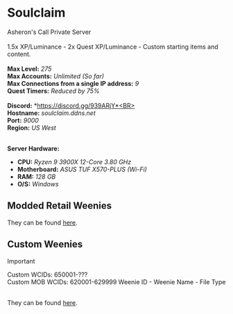 # Soulclaim
Asheron's Call Private Server<BR><BR>
1.5x XP/Luminance - 2x Quest XP/Luminance - Custom starting items and content.<BR><BR>
**Max Level:** *275*<BR>
**Max Accounts:** *Unlimited (So far)*<BR>
**Max Connections from a single IP address:** *9*<BR>
**Quest Timers:** *Reduced by 75%*<BR><BR>
**Discord:** *https://discord.gg/939ARjY*<BR><BR>
**Hostname:** *soulclaim.ddns.net<BR>*
**Port:** *9000*<BR>
**Region:** *US West*<BR><BR>

**Server Hardware:**<BR>
- **CPU:** *Ryzen 9 3900X 12-Core 3.80 GHz*
- **Motherboard:** *ASUS TUF X570-PLUS (Wi-Fi)*
- **RAM:** *128 GB*
- **O/S:** *Windows*

## Modded Retail Weenies
They can be found [here](Modded-Retail-Weenies/).

## Custom Weenies
> [!IMPORTANT]
> Custom WCIDs: 650001-???<BR>
> Custom MOB WCIDs: 620001-629999
> Weenie ID - Weenie Name - File Type<BR><BR>

They can be found [here](https://github.com/ogsixer/Soulclaim/tree/master/Weenies).
